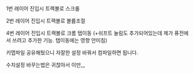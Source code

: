 1번 레이어 진입시 트랙볼로 스크롤  

2번 레이어 진입시 트랙볼로 볼륨조절  

4번 레이어 진입시 트랙볼로 크롬 탭이동 (+쉬프트 눌림도 추가되어있는데 제가 퓨전에서 쓰려고 추가한 기능. 탭이동에는 영향 안미침)  


키맵파일 공유해뒀으니 자잘한 설정 바꿔서 컴파일하면 됩니다.  

수치설정 바꾸는법은 귀찮아서 이만,,, 

